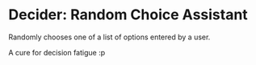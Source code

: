 # Decider: Random Choice Assistant

Randomly chooses one of a list of options entered by a user.

A cure for decision fatigue :p